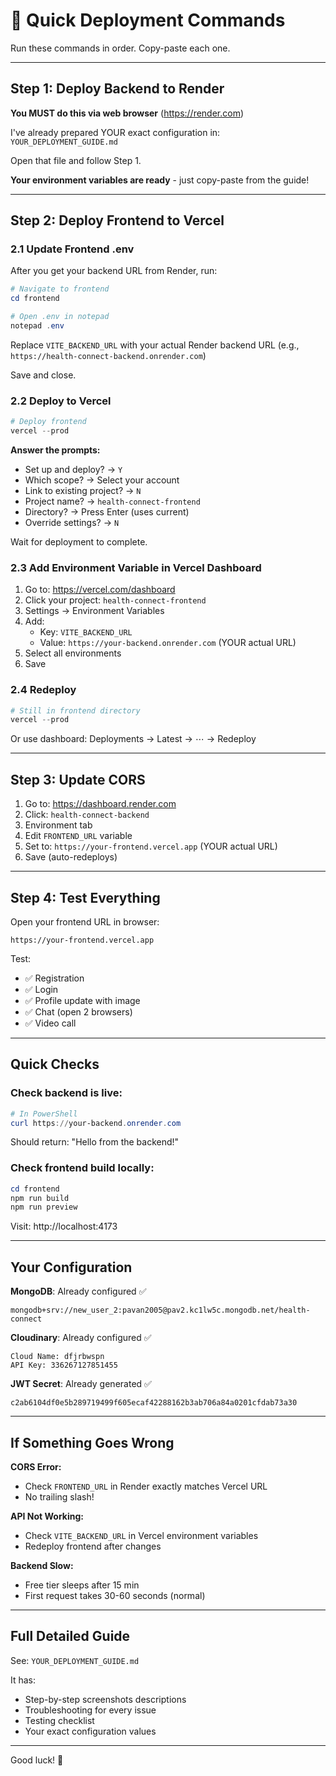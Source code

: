 # 🚀 Quick Deployment Commands

Run these commands in order. Copy-paste each one.

---

## Step 1: Deploy Backend to Render

**You MUST do this via web browser** (https://render.com)

I've already prepared YOUR exact configuration in: `YOUR_DEPLOYMENT_GUIDE.md`

Open that file and follow Step 1.

**Your environment variables are ready** - just copy-paste from the guide!

---

## Step 2: Deploy Frontend to Vercel

### 2.1 Update Frontend .env

After you get your backend URL from Render, run:

```powershell
# Navigate to frontend
cd frontend

# Open .env in notepad
notepad .env
```

Replace `VITE_BACKEND_URL` with your actual Render backend URL (e.g., `https://health-connect-backend.onrender.com`)

Save and close.

### 2.2 Deploy to Vercel

```powershell
# Deploy frontend
vercel --prod
```

**Answer the prompts:**

- Set up and deploy? → `Y`
- Which scope? → Select your account
- Link to existing project? → `N`
- Project name? → `health-connect-frontend`
- Directory? → Press Enter (uses current)
- Override settings? → `N`

Wait for deployment to complete.

### 2.3 Add Environment Variable in Vercel Dashboard

1. Go to: https://vercel.com/dashboard
2. Click your project: `health-connect-frontend`
3. Settings → Environment Variables
4. Add:
   - Key: `VITE_BACKEND_URL`
   - Value: `https://your-backend.onrender.com` (YOUR actual URL)
5. Select all environments
6. Save

### 2.4 Redeploy

```powershell
# Still in frontend directory
vercel --prod
```

Or use dashboard: Deployments → Latest → ⋯ → Redeploy

---

## Step 3: Update CORS

1. Go to: https://dashboard.render.com
2. Click: `health-connect-backend`
3. Environment tab
4. Edit `FRONTEND_URL` variable
5. Set to: `https://your-frontend.vercel.app` (YOUR actual URL)
6. Save (auto-redeploys)

---

## Step 4: Test Everything

Open your frontend URL in browser:

```
https://your-frontend.vercel.app
```

Test:

- ✅ Registration
- ✅ Login
- ✅ Profile update with image
- ✅ Chat (open 2 browsers)
- ✅ Video call

---

## Quick Checks

### Check backend is live:

```powershell
# In PowerShell
curl https://your-backend.onrender.com
```

Should return: "Hello from the backend!"

### Check frontend build locally:

```powershell
cd frontend
npm run build
npm run preview
```

Visit: http://localhost:4173

---

## Your Configuration

**MongoDB**: Already configured ✅

```
mongodb+srv://new_user_2:pavan2005@pav2.kc1lw5c.mongodb.net/health-connect
```

**Cloudinary**: Already configured ✅

```
Cloud Name: dfjrbwspn
API Key: 336267127851455
```

**JWT Secret**: Already generated ✅

```
c2ab6104df0e5b289719499f605ecaf42288162b3ab706a84a0201cfdab73a30
```

---

## If Something Goes Wrong

**CORS Error:**

- Check `FRONTEND_URL` in Render exactly matches Vercel URL
- No trailing slash!

**API Not Working:**

- Check `VITE_BACKEND_URL` in Vercel environment variables
- Redeploy frontend after changes

**Backend Slow:**

- Free tier sleeps after 15 min
- First request takes 30-60 seconds (normal)

---

## Full Detailed Guide

See: `YOUR_DEPLOYMENT_GUIDE.md`

It has:

- Step-by-step screenshots descriptions
- Troubleshooting for every issue
- Testing checklist
- Your exact configuration values

---

Good luck! 🚀
